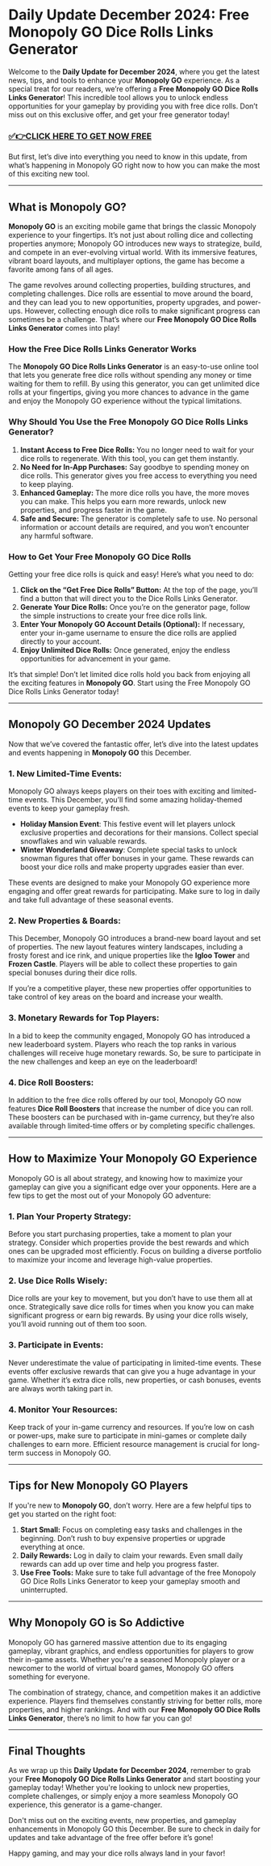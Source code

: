 # Daily Update December 2024: Free Monopoly GO Dice Rolls Links Generator

Welcome to the **Daily Update for December 2024**, where you get the latest news, tips, and tools to enhance your **Monopoly GO** experience. As a special treat for our readers, we’re offering a **Free Monopoly GO Dice Rolls Links Generator**! This incredible tool allows you to unlock endless opportunities for your gameplay by providing you with free dice rolls. Don’t miss out on this exclusive offer, and get your free generator today!

### [✅👉CLICK HERE TO GET NOW FREE](https://freeforyou.xyz/monopoly/go/)

But first, let’s dive into everything you need to know in this update, from what’s happening in Monopoly GO right now to how you can make the most of this exciting new tool.

---

## What is Monopoly GO?

**Monopoly GO** is an exciting mobile game that brings the classic Monopoly experience to your fingertips. It’s not just about rolling dice and collecting properties anymore; Monopoly GO introduces new ways to strategize, build, and compete in an ever-evolving virtual world. With its immersive features, vibrant board layouts, and multiplayer options, the game has become a favorite among fans of all ages.

The game revolves around collecting properties, building structures, and completing challenges. Dice rolls are essential to move around the board, and they can lead you to new opportunities, property upgrades, and power-ups. However, collecting enough dice rolls to make significant progress can sometimes be a challenge. That’s where our **Free Monopoly GO Dice Rolls Links Generator** comes into play!

### How the Free Dice Rolls Links Generator Works

The **Monopoly GO Dice Rolls Links Generator** is an easy-to-use online tool that lets you generate free dice rolls without spending any money or time waiting for them to refill. By using this generator, you can get unlimited dice rolls at your fingertips, giving you more chances to advance in the game and enjoy the Monopoly GO experience without the typical limitations.

### Why Should You Use the Free Monopoly GO Dice Rolls Links Generator?

1. **Instant Access to Free Dice Rolls:** You no longer need to wait for your dice rolls to regenerate. With this tool, you can get them instantly.
2. **No Need for In-App Purchases:** Say goodbye to spending money on dice rolls. This generator gives you free access to everything you need to keep playing.
3. **Enhanced Gameplay:** The more dice rolls you have, the more moves you can make. This helps you earn more rewards, unlock new properties, and progress faster in the game.
4. **Safe and Secure:** The generator is completely safe to use. No personal information or account details are required, and you won’t encounter any harmful software.

### How to Get Your Free Monopoly GO Dice Rolls

Getting your free dice rolls is quick and easy! Here’s what you need to do:

1. **Click on the “Get Free Dice Rolls” Button:** At the top of the page, you’ll find a button that will direct you to the Dice Rolls Links Generator.
2. **Generate Your Dice Rolls:** Once you’re on the generator page, follow the simple instructions to create your free dice rolls link.
3. **Enter Your Monopoly GO Account Details (Optional):** If necessary, enter your in-game username to ensure the dice rolls are applied directly to your account.
4. **Enjoy Unlimited Dice Rolls:** Once generated, enjoy the endless opportunities for advancement in your game.

It’s that simple! Don’t let limited dice rolls hold you back from enjoying all the exciting features in **Monopoly GO**. Start using the Free Monopoly GO Dice Rolls Links Generator today!

---

## Monopoly GO December 2024 Updates

Now that we’ve covered the fantastic offer, let’s dive into the latest updates and events happening in **Monopoly GO** this December.

### 1. **New Limited-Time Events:**

Monopoly GO always keeps players on their toes with exciting and limited-time events. This December, you’ll find some amazing holiday-themed events to keep your gameplay fresh.

- **Holiday Mansion Event**: This festive event will let players unlock exclusive properties and decorations for their mansions. Collect special snowflakes and win valuable rewards.
- **Winter Wonderland Giveaway**: Complete special tasks to unlock snowman figures that offer bonuses in your game. These rewards can boost your dice rolls and make property upgrades easier than ever.

These events are designed to make your Monopoly GO experience more engaging and offer great rewards for participating. Make sure to log in daily and take full advantage of these seasonal events.

### 2. **New Properties & Boards:**

This December, Monopoly GO introduces a brand-new board layout and set of properties. The new layout features wintery landscapes, including a frosty forest and ice rink, and unique properties like the **Igloo Tower** and **Frozen Castle**. Players will be able to collect these properties to gain special bonuses during their dice rolls.

If you’re a competitive player, these new properties offer opportunities to take control of key areas on the board and increase your wealth.

### 3. **Monetary Rewards for Top Players:**

In a bid to keep the community engaged, Monopoly GO has introduced a new leaderboard system. Players who reach the top ranks in various challenges will receive huge monetary rewards. So, be sure to participate in the new challenges and keep an eye on the leaderboard!

### 4. **Dice Roll Boosters:**

In addition to the free dice rolls offered by our tool, Monopoly GO now features **Dice Roll Boosters** that increase the number of dice you can roll. These boosters can be purchased with in-game currency, but they’re also available through limited-time offers or by completing specific challenges.

---

## How to Maximize Your Monopoly GO Experience

Monopoly GO is all about strategy, and knowing how to maximize your gameplay can give you a significant edge over your opponents. Here are a few tips to get the most out of your Monopoly GO adventure:

### 1. **Plan Your Property Strategy:**

Before you start purchasing properties, take a moment to plan your strategy. Consider which properties provide the best rewards and which ones can be upgraded most efficiently. Focus on building a diverse portfolio to maximize your income and leverage high-value properties.

### 2. **Use Dice Rolls Wisely:**

Dice rolls are your key to movement, but you don’t have to use them all at once. Strategically save dice rolls for times when you know you can make significant progress or earn big rewards. By using your dice rolls wisely, you’ll avoid running out of them too soon.

### 3. **Participate in Events:**

Never underestimate the value of participating in limited-time events. These events offer exclusive rewards that can give you a huge advantage in your game. Whether it’s extra dice rolls, new properties, or cash bonuses, events are always worth taking part in.

### 4. **Monitor Your Resources:**

Keep track of your in-game currency and resources. If you’re low on cash or power-ups, make sure to participate in mini-games or complete daily challenges to earn more. Efficient resource management is crucial for long-term success in Monopoly GO.

---

## Tips for New Monopoly GO Players

If you're new to **Monopoly GO**, don’t worry. Here are a few helpful tips to get you started on the right foot:

1. **Start Small:** Focus on completing easy tasks and challenges in the beginning. Don’t rush to buy expensive properties or upgrade everything at once.
2. **Daily Rewards:** Log in daily to claim your rewards. Even small daily rewards can add up over time and help you progress faster.
3. **Use Free Tools:** Make sure to take full advantage of the free Monopoly GO Dice Rolls Links Generator to keep your gameplay smooth and uninterrupted.

---

## Why Monopoly GO is So Addictive

Monopoly GO has garnered massive attention due to its engaging gameplay, vibrant graphics, and endless opportunities for players to grow their in-game assets. Whether you're a seasoned Monopoly player or a newcomer to the world of virtual board games, Monopoly GO offers something for everyone.

The combination of strategy, chance, and competition makes it an addictive experience. Players find themselves constantly striving for better rolls, more properties, and higher rankings. And with our **Free Monopoly GO Dice Rolls Links Generator**, there’s no limit to how far you can go!

---

## Final Thoughts

As we wrap up this **Daily Update for December 2024**, remember to grab your **Free Monopoly GO Dice Rolls Links Generator** and start boosting your gameplay today! Whether you're looking to unlock new properties, complete challenges, or simply enjoy a more seamless Monopoly GO experience, this generator is a game-changer.

Don't miss out on the exciting events, new properties, and gameplay enhancements in Monopoly GO this December. Be sure to check in daily for updates and take advantage of the free offer before it’s gone!

Happy gaming, and may your dice rolls always land in your favor!
